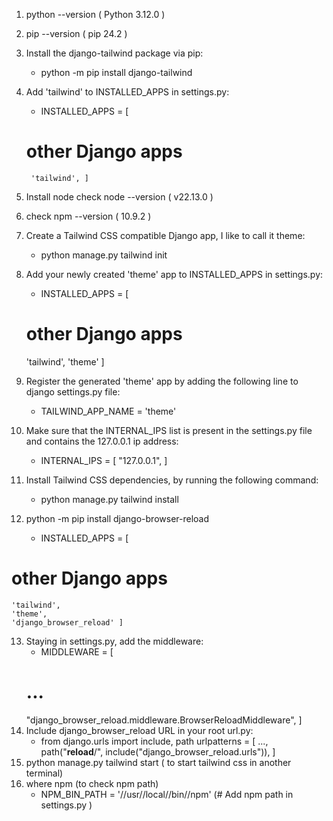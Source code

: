 1) python --version   ( Python 3.12.0 )
2) pip --version   ( pip 24.2  )
3) Install the django-tailwind package via pip:
    - python -m pip install django-tailwind
4) Add 'tailwind' to INSTALLED_APPS in settings.py:
    - INSTALLED_APPS = [
    # other Django apps
        'tailwind', ]
5) Install node    check   node --version ( v22.13.0 )
6) check npm --version  ( 10.9.2 )

7) Create a Tailwind CSS compatible Django app, I like to call it theme:
    - python manage.py tailwind init
8) Add your newly created 'theme' app to INSTALLED_APPS in settings.py:
    - INSTALLED_APPS = [
    # other Django apps
    'tailwind',
    'theme' ]
9) Register the generated 'theme' app by adding the following line to django settings.py file:
   - TAILWIND_APP_NAME = 'theme'
10) Make sure that the INTERNAL_IPS list is present in the settings.py file and contains the 127.0.0.1 ip address:
    - INTERNAL_IPS = [
    "127.0.0.1", ]
11) Install Tailwind CSS dependencies, by running the following command:
    - python manage.py tailwind install
12) python -m pip install django-browser-reload
    - INSTALLED_APPS = [
  # other Django apps
    'tailwind',
    'theme',
    'django_browser_reload' ]
13) Staying in settings.py, add the middleware:
    - MIDDLEWARE = [
    # ...
    "django_browser_reload.middleware.BrowserReloadMiddleware", ]
14) Include django_browser_reload URL in your root url.py:
    - from django.urls import include, path
        urlpatterns = [
            ...,
            path("__reload__/", include("django_browser_reload.urls")),
        ]
15) python manage.py tailwind start    ( to start tailwind css in another terminal)
16) where npm     (to check npm path)
    - NPM_BIN_PATH = '//usr//local//bin//npm'              (# Add npm path in settings.py )